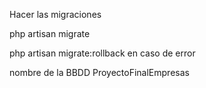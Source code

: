 Hacer las migraciones 

php artisan migrate 

php artisan migrate:rollback en caso de error

nombre de la BBDD ProyectoFinalEmpresas
